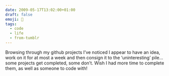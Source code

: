 ```yaml
---
date: 2009-05-17T13:02:00+01:00
draft: false
emoji: 🫥
tags:
  - code
  - life
  - from-tumblr
---
```


Browsing through my github projects I’ve noticed I appear to have an idea, work on it for at most a week and then consign it to the ‘uninteresting’ pile… some projects get completed, some don’t. Wish I had more time to complete them, as well as someone to code with!
